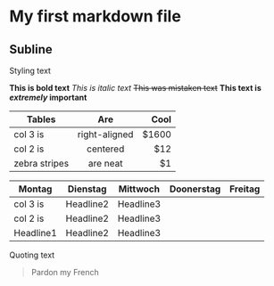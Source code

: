 # My first markdown file

## Subline

Styling text

**This is bold text**
*This is italic text*
~~This was mistaken text~~
**This text is _extremely_ important**

| Tables        | Are           | Cool  |
| ------------- |:-------------:| -----:|
| col 3 is      | right-aligned | $1600 |
| col 2 is      | centered      |   $12 |
| zebra stripes | are neat      |    $1 |

| Montag | Dienstag | Mittwoch | Doonerstag | Freitag |
| ------ | -------- | -------- | ---------- | ------- |
| col 3 is | Headline2 | Headline3 |
| col 2 is | Headline2 | Headline3 |
| Headline1 | Headline2 | Headline3 |

Quoting text

> Pardon my French
